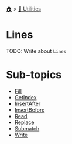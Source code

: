 <!--startTocHeader-->
[🏠](../../README.md) > [🔧 Utilities](../README.md)
# Lines
<!--endTocHeader-->
TODO: Write about `Lines`
<!--startTocSubtopic-->
# Sub-topics
* [Fill](fill.md)
* [GetIndex](get-index.md)
* [InsertAfter](insert-after.md)
* [InsertBefore](insert-before.md)
* [Read](read.md)
* [Replace](replace.md)
* [Submatch](submatch.md)
* [Write](write.md)
<!--endTocSubtopic-->
